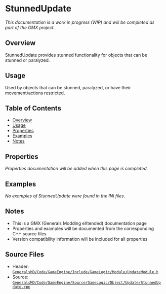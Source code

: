 # StunnedUpdate

*This documentation is a work in progress (WIP) and will be completed as part of the GMX project.*

## Overview

StunnedUpdate provides stunned functionality for objects that can be stunned or paralyzed.

## Usage

Used by objects that can be stunned, paralyzed, or have their movement/actions restricted.

## Table of Contents

- [Overview](#overview)
- [Usage](#usage)
- [Properties](#properties)
- [Examples](#examples)
- [Notes](#notes)

## Properties

*Properties documentation will be added when this page is completed.*

## Examples

*No examples of StunnedUpdate were found in the INI files.*

## Notes

- This is a GMX (Generals Modding eXtended) documentation page
- Properties and examples will be documented from the corresponding C++ source files
- Version compatibility information will be included for all properties

## Source Files

- Header: [`GeneralsMD/Code/GameEngine/Include/GameLogic/Module/UpdateModule.h`](../../GeneralsMD/Code/GameEngine/Include/GameLogic/Module/UpdateModule.h)
- Source: [`GeneralsMD/Code/GameEngine/Source/GameLogic/Object/Update/StunnedUpdate.cpp`](../../GeneralsMD/Code/GameEngine/Source/GameLogic/Object/Update/StunnedUpdate.cpp)

